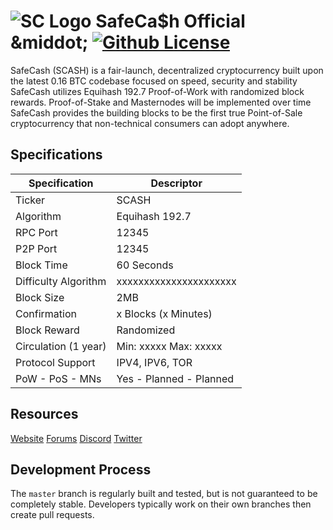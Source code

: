 ![SC Logo](https://image.ibb.co/h82JEy/SC.png "SafeCa$h")
SafeCa$h Official
&middot;
[![Github License](https://img.shields.io/npm/l/express.svg)](https://github.com/SafeCashOfficial/SafeCash/blob/master/COPYING)
=====================================

SafeCash (SCASH) is a fair-launch, decentralized cryptocurrency built upon the latest 0.16 BTC codebase focused on speed, security and stability
SafeCash utilizes Equihash 192.7 Proof-of-Work with randomized block rewards. Proof-of-Stake and Masternodes will be implemented over time
SafeCash provides the building blocks to be the first true Point-of-Sale cryptocurrency that non-technical consumers can adopt anywhere.

## Specifications

| Specification         | Descriptor                              |
|-----------------------|-----------------------------------------|
| Ticker                | SCASH                                   |
| Algorithm             | Equihash 192.7                          |
| RPC Port              | 12345                                   |
| P2P Port              | 12345                                   |
| Block Time            | 60 Seconds                              |
| Difficulty Algorithm  | xxxxxxxxxxxxxxxxxxxxxx                  |
| Block Size            | 2MB                                     |
| Confirmation          | x Blocks (x Minutes)                    |
| Block Reward          | Randomized                              |
| Circulation (1 year)  | Min: xxxxx Max: xxxxx                   |
| Protocol Support      | IPV4, IPV6, TOR                         |
| PoW - PoS - MNs       | Yes - Planned - Planned                 |

## Resources

[Website](https://safecash.io/)
[Forums](https://safecash.io/forum/)
[Discord](https://discord.gg/8hSjExc)
[Twitter](https://mobile.twitter.com/SafeCash_IO)


## Development Process

The `master` branch is regularly built and tested, but is not guaranteed to be completely stable. Developers typically work on their own branches then create pull requests.
